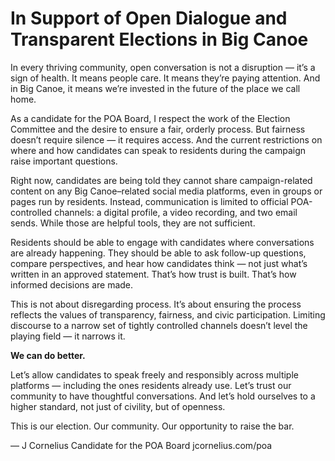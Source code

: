 # In Support of Open Dialogue and Transparent Elections in Big Canoe

In every thriving community, open conversation is not a disruption — it’s a sign of health. It means people care. It means they’re paying attention. And in Big Canoe, it means we’re invested in the future of the place we call home.

As a candidate for the POA Board, I respect the work of the Election Committee and the desire to ensure a fair, orderly process. But fairness doesn’t require silence — it requires access. And the current restrictions on where and how candidates can speak to residents during the campaign raise important questions.

Right now, candidates are being told they cannot share campaign-related content on any Big Canoe–related social media platforms, even in groups or pages run by residents. Instead, communication is limited to official POA-controlled channels: a digital profile, a video recording, and two email sends. While those are helpful tools, they are not sufficient.

Residents should be able to engage with candidates where conversations are already happening. They should be able to ask follow-up questions, compare perspectives, and hear how candidates think — not just what’s written in an approved statement. That’s how trust is built. That’s how informed decisions are made.

This is not about disregarding process. It’s about ensuring the process reflects the values of transparency, fairness, and civic participation. Limiting discourse to a narrow set of tightly controlled channels doesn’t level the playing field — it narrows it.

**We can do better.**

Let’s allow candidates to speak freely and responsibly across multiple platforms — including the ones residents already use. Let’s trust our community to have thoughtful conversations. And let’s hold ourselves to a higher standard, not just of civility, but of openness.

This is our election. Our community. Our opportunity to raise the bar.

—
J Cornelius
Candidate for the POA Board
jcornelius.com/poa
